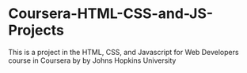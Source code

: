# Coursera-HTML-CSS-and-JS-Projects
This is a project in the HTML, CSS, and Javascript for Web Developers course in Coursera by by Johns Hopkins University

